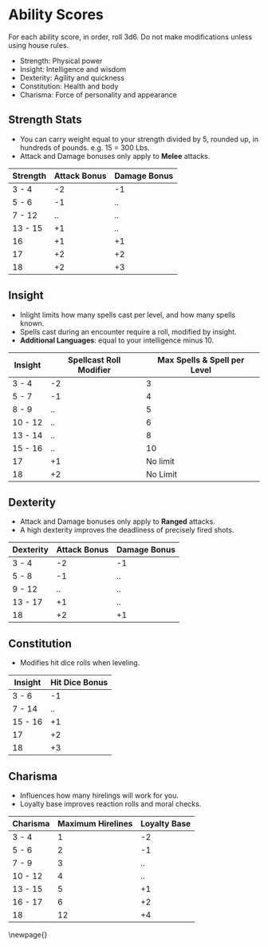 # Ability Scores 

For each ability score, in order, roll 3d6. Do not make modifications unless using house rules.

- Strength: Physical power
- Insight: Intelligence and wisdom 
- Dexterity: Agility and quickness 
- Constitution: Health and body 
- Charisma: Force of personality and appearance 

## Strength Stats
- You can carry weight equal to your strength divided by 5, rounded up, in hundreds of pounds. e.g. 15 = 300 Lbs.
- Attack and Damage bonuses only apply to **Melee** attacks.

| Strength | Attack Bonus | Damage Bonus |
|----------|--------------|--------------|
|  3 - 4   |      -2      |      -1      |
|  5 - 6   |      -1      |      ..      |
|  7 - 12  |      ..      |      ..      |
| 13 - 15  |      +1      |      ..      |
|    16    |      +1      |      +1      |
|    17    |      +2      |      +2      |
|    18    |      +2      |      +3      |

## Insight
- Inlight limits how many spells cast per level, and how many spells known.
- Spells cast during an encounter require a roll, modified by insight.
- **Additional Languages**: equal to your intelligence minus 10.

| Insight | Spellcast Roll Modifier | Max Spells & Spell per Level |
|---------|-------------------------|--------------------|
|  3 - 4  |           -2            |          3         | 
|  5 - 7  |           -1            |          4         | 
|  8 - 9  |           ..            |          5         | 
| 10 - 12 |           ..            |          6         | 
| 13 - 14 |           ..            |          8         | 
| 15 - 16 |           ..            |         10         | 
|    17   |           +1            |     No limit        | 
|    18   |           +2            |    No Limit | 

## Dexterity
- Attack and Damage bonuses only apply to **Ranged** attacks.
- A high dexterity improves the deadliness of precisely fired shots.

| Dexterity | Attack Bonus | Damage Bonus |
|-----------|--------------|--------------|
|   3 - 4   |      -2      |      -1      |
|   5 - 8   |      -1      |      ..      |
|   9 - 12  |      ..      |      ..      |
|  13 - 17  |      +1      |      ..      |
|     18    |      +2      |      +1      |

## Constitution 
- Modifies hit dice rolls when leveling.

| Insight | Hit Dice Bonus   | 
|---------|------------------|
|  3 - 6  |        -1        | 
|  7 - 14 |        ..        | 
| 15 - 16 |        +1        | 
|    17   |        +2        | 
|    18   |        +3        | 

## Charisma
- Influences how many hirelings will work for you.
- Loyalty base improves reaction rolls and moral checks. 

| Charisma | Maximum Hirelines | Loyalty Base |
|----------|-------------------|--------------|
|  3 - 4   |         1         |      -2      |
|  5 - 6   |         2         |      -1      |
|  7 - 9   |         3         |      ..      |
| 10 - 12  |         4         |      ..      |
| 13 - 15  |         5         |      +1      |
| 16 - 17  |         6         |      +2      |
|    18    |        12         |      +4      |

\newpage{}

